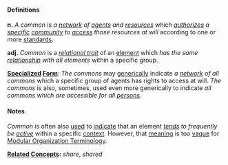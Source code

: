 #### Definitions

**n.**  *A common* is *a [network](https://github.com/gcassel/Modular-Organization-Terminology/blob/master/terms/network.md) of [agents](https://github.com/gcassel/Modular-Organization-Terminology/blob/master/terms/agent.md) and [resources](https://github.com/gcassel/Modular-Organization-Terminology/blob/master/terms/resource.md)* which *[authorizes](https://github.com/gcassel/Modular-Organization-Terminology/blob/master/terms/authorize.md) a [specific](https://github.com/gcassel/Modular-Organization-Terminology/blob/master/terms/specific.md) [community](https://github.com/gcassel/Modular-Organization-Terminology/blob/master/terms/community.md) to [access](https://github.com/gcassel/Modular-Organization-Terminology/blob/master/terms/access.md) those resources at will* according to one or more [standards](https://github.com/gcassel/Modular-Organization-Terminology/blob/master/terms/standard.md).
		
**adj.**  *Common* is a *[relational trait](https://github.com/gcassel/Modular-Organization-Terminology/blob/master/terms/relational-trait.md)* of an [element](https://github.com/gcassel/Modular-Organization-Terminology/blob/master/terms/element.md) which *has the same [relationship](https://github.com/gcassel/Modular-Organization-Terminology/blob/master/terms/relate.md) with all elements* within a specific group.

**[Specialized](https://github.com/gcassel/Modular-Organization-Terminology/blob/master/terms/specialize.md) [Form](https://github.com/gcassel/Modular-Organization-Terminology/blob/master/terms/form.md)**:  *The commons* may [generically](https://github.com/gcassel/Modular-Organization-Terminology/blob/master/terms/generic.md) indicate *a [network](https://github.com/gcassel/Modular-Organization-Terminology/blob/master/terms/network.md) of all commons* which a specific group of agents has rights to access at will.   *The commons* is also, sometimes, used even more generically to indicate *all commons which are accessible for all [persons](https://github.com/gcassel/Modular-Organization-Terminology/blob/master/terms/person.md)*.
		
#### Notes

*Common* is often also [used](https://github.com/gcassel/Modular-Organization-Terminology/blob/master/terms/use.md) to [indicate](https://github.com/gcassel/Modular-Organization-Terminology/blob/master/terms/indicate.md) that an element *[tends](https://github.com/gcassel/Modular-Organization-Terminology/blob/master/terms/tend.md) to frequently be [active](https://github.com/gcassel/Modular-Organization-Terminology/blob/master/terms/active.md)* within a specific [context](https://github.com/gcassel/Modular-Organization-Terminology/blob/master/terms/context.md).  However, that [meaning](https://github.com/gcassel/Modular-Organization-Terminology/blob/master/terms/mean.md) is too [vague](https://github.com/gcassel/Modular-Organization-Terminology/blob/master/terms/vague.md) for [Modular Organization Terminology](https://github.com/gcassel/Modular-Organization-Terminology/).

**[Related](https://github.com/gcassel/Modular-Organization-Terminology/blob/master/terms/relationship.md) [Concepts](https://github.com/gcassel/Modular-Organization-Terminology/blob/master/terms/concept.md):** *share*, *shared*
